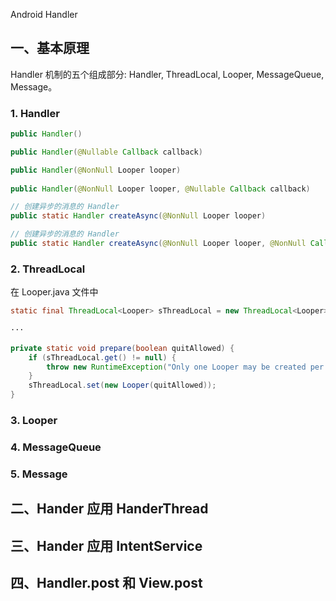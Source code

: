 Android Handler

## 一、基本原理
Handler 机制的五个组成部分: Handler, ThreadLocal, Looper, MessageQueue, Message。

### 1. Handler

```java
public Handler() 

public Handler(@Nullable Callback callback) 

public Handler(@NonNull Looper looper)
 
public Handler(@NonNull Looper looper, @Nullable Callback callback) 

// 创建异步的消息的 Handler
public static Handler createAsync(@NonNull Looper looper) 

// 创建异步的消息的 Handler
public static Handler createAsync(@NonNull Looper looper, @NonNull Callback callback)
```

### 2. ThreadLocal

在 Looper.java 文件中

```java
static final ThreadLocal<Looper> sThreadLocal = new ThreadLocal<Looper>();
 
···
 
private static void prepare(boolean quitAllowed) {
    if (sThreadLocal.get() != null) {
        throw new RuntimeException("Only one Looper may be created per thread");
    }
    sThreadLocal.set(new Looper(quitAllowed));
}
```

### 3. Looper

### 4. MessageQueue

### 5. Message


## 二、Hander 应用 HanderThread

## 三、Hander 应用 IntentService

## 四、Handler.post 和 View.post

